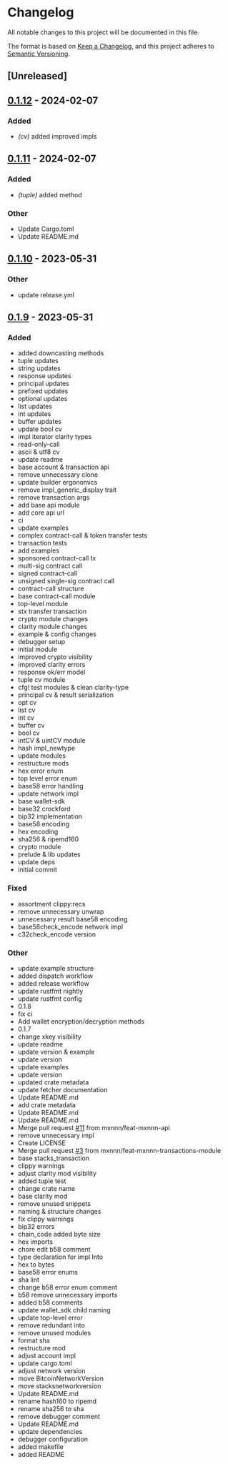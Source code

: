 # Changelog
All notable changes to this project will be documented in this file.

The format is based on [Keep a Changelog](https://keepachangelog.com/en/1.0.0/),
and this project adheres to [Semantic Versioning](https://semver.org/spec/v2.0.0.html).

## [Unreleased]

## [0.1.12](https://github.com/52/stacks.rs/compare/v0.1.11...v0.1.12) - 2024-02-07

### Added
- *(cv)* added improved impls

## [0.1.11](https://github.com/52/stacks.rs/compare/v0.1.10...v0.1.11) - 2024-02-07

### Added
- *(tuple)* added  method

### Other
- Update Cargo.toml
- Update README.md

## [0.1.10](https://github.com/mxnnn/stacks.rs/compare/v0.1.9...v0.1.10) - 2023-05-31

### Other
- update release.yml

## [0.1.9](https://github.com/mxnnn/stacks.rs/compare/v0.1.8...v0.1.9) - 2023-05-31

### Added
- added downcasting methods
- tuple updates
- string updates
- response updates
- principal updates
- prefixed updates
- optional updates
- list updates
- int updates
- buffer updates
- update bool cv
- impl iterator clarity types
- read-only-call
- ascii & utf8 cv
- update readme
- base account & transaction api
- remove unnecessary clone
- update builder ergonomics
- remove impl_generic_display trait
- remove transaction args
- add base api module
- add core api url
- ci
- update examples
- complex contract-call & token transfer tests
- transaction tests
- add examples
- sponsored contract-call tx
- multi-sig contract call
- signed contract-call
- unsigned single-sig contract call
- contract-call structure
- base contract-call module
- top-level module
- stx transfer transaction
- crypto module changes
- clarity module changes
- example & config changes
- debugger setup
- initial module
- improved crypto visibility
- improved clarity errors
- response ok/err model
- tuple cv module
- cfg! test modules & clean clarity-type
- principal cv & result serialization
- opt cv
- list cv
- int cv
- buffer cv
- bool cv
- intCV & uintCV module
- hash impl_newtype
- update modules
- restructure mods
- hex error enum
- top level error enum
- base58 error handling
- update network impl
- base wallet-sdk
- base32 crockford
- bip32 implementation
- base58 encoding
- hex encoding
- sha256 & ripemd160
- crypto module
- prelude & lib updates
- update deps
- initial commit

### Fixed
- assortment clippy:recs
- remove unnecessary unwrap
- unnecessary result base58 encoding
- base58check_encode network impl
- c32check_encode version

### Other
- update example structure
- added dispatch workflow
- added release workflow
- update rustfmt nightly
- update rustfmt config
- 0.1.8
- fix ci
- Add wallet encryption/decryption methods
- 0.1.7
- change xkey visibility
- update readme
- update version & example
- update version
- update examples
- update version
- updated crate metadata
- update fetcher documentation
- Update README.md
- add crate metadata
- Update README.md
- Update README.md
- Merge pull request [#11](https://github.com/mxnnn/stacks.rs/pull/11) from mxnnn/feat-mxnnn-api
- remove unnecessary impl
- Create LICENSE
- Merge pull request [#3](https://github.com/mxnnn/stacks.rs/pull/3) from mxnnn/feat-mxnnn-transactions-module
- base stacks_transaction
- clippy warnings
- adjust clarity mod visibility
- added tuple test
- change crate name
- base clarity mod
- remove unused snippets
- naming & structure changes
- fix clippy warnings
- bip32 errors
- chain_code added byte size
- hex imports
- chore edit b58 comment
- type declaration for impl Into<String>
- hex to bytes
- base58 error enums
- sha lint
- change b58 error enum comment
- b58 remove unnecessary imports
- added b58 comments
- update wallet_sdk child naming
- update top-level error
- remove redundant into
- remove unused modules
- format sha
- restructure mod
- adjust account impl
- update cargo.toml
- adjust network version
- move BitcoinNetworkVersion
- move stacksnetworkversion
- Update README.md
- rename hash160 to ripemd
- rename sha256 to sha
- remove debugger comment
- Update README.md
- update dependencies
- debugger configuration
- added makefile
- added README
